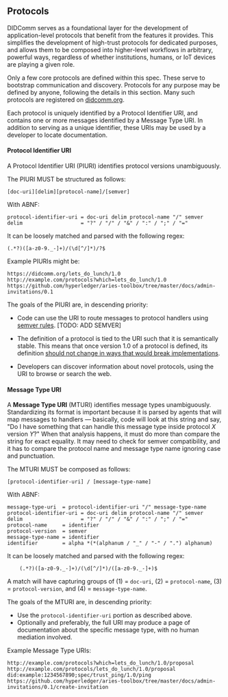 ## Protocols

DIDComm serves as a foundational layer for the development of application-level protocols that benefit from the features it provides. This simplifies the development of high-trust protocols for dedicated purposes, and allows them to be composed into higher-level workflows in arbitrary, powerful ways, regardless of whether institutions, humans, or IoT devices are playing a given role.

Only a few core protocols are defined within this spec. These serve to bootstrap communication and discovery. Protocols for any purpose may be defined by anyone, following the details in this section. Many such protocols are registered on [didcomm.org](https://didcomm.org).

Each protocol is uniquely identified by a Protocol Identifier URI, and contains one or more messages identified by a Message Type URI. In addition to serving as a unique identifier, these URIs may be used by a developer to locate documentation.

#### Protocol Identifier URI

A Protocol Identifier URI (PIURI) identifies protocol versions unambiguously. 

The PIURI MUST be structured as follows:
```
[doc-uri][delim][protocol-name]/[semver]
```
With ABNF:
```ABNF
protocol-identifier-uri = doc-uri delim protocol-name "/" semver
delim                   = "?" / "/" / "&" / ":" / ";" / "="
```

It can be loosely matched and parsed with the following regex:

    (.*?)([a-z0-9._-]+)/(\d[^/]*)/?$

Example PIURIs might be:

```
https://didcomm.org/lets_do_lunch/1.0
http://example.com/protocols?which=lets_do_lunch/1.0
https://github.com/hyperledger/aries-toolbox/tree/master/docs/admin-invitations/0.1
```

The goals of the PIURI are, in descending priority:

* Code can use the URI to route messages to protocol
  handlers using [semver rules](semver.md). [TODO: ADD SEMVER]

* The definition of a protocol is tied to the URI such
  that it is semantically stable. This means that once version 1.0
  of a protocol is defined, its definition [should not change in
  ways that would break implementations](semver.md).

* Developers can discover information about novel protocols, using
  the URI to browse or search the web.

#### Message Type URI

A __Message Type URI__ (MTURI) identifies message types unambiguously. Standardizing its format is important because it is parsed by agents that will map messages to handlers &mdash; basically, code will look at this string and say, "Do I have something that can handle this message type inside protocol *X* version *Y*?" When that analysis happens, it must do more than compare the string for exact equality. It may need to check for semver compatibility, and it has to compare the protocol name and message type name ignoring case and punctuation.

The MTURI MUST be composed as follows:

```
[protocol-identifier-uri] / [message-type-name]
```

With ABNF:

```ABNF
message-type-uri  = protocol-identifier-uri "/" message-type-name
protocol-identifier-uri = doc-uri delim protocol-name "/" semver
delim                   = "?" / "/" / "&" / ":" / ";" / "="
protocol-name     = identifier
protocol-version  = semver
message-type-name = identifier
identifier        = alpha *(*(alphanum / "_" / "-" / ".") alphanum)
```

It can be loosely matched and parsed with the following regex:

```
    (.*?)([a-z0-9._-]+)/(\d[^/]*)/([a-z0-9._-]+)$
```

A match will have capturing groups of (1) = `doc-uri`, (2) = `protocol-name`,
(3) = `protocol-version`, and (4) = `message-type-name`.

The goals of the MTURI are, in descending priority:

* Use the `protocol-identifier-uri` portion as described above.
* Optionally and preferably, the full URI may produce a page of documentation about the specific message type, with no human mediation involved.

Example Message Type URIs:

```
http://example.com/protocols?which=lets_do_lunch/1.0/proposal
http://example.com/protocols/lets_do_lunch/1.0/proposal
did:example:1234567890;spec/trust_ping/1.0/ping
https://github.com/hyperledger/aries-toolbox/tree/master/docs/admin-invitations/0.1/create-invitation
```

